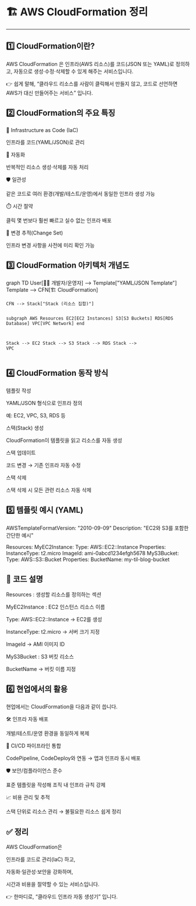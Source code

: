 <h1 id="🏗️-aws-cloudformation-정리">🏗️ AWS CloudFormation 정리</h1>
<hr />
<h2 id="1️⃣-cloudformation이란">1️⃣ CloudFormation이란?</h2>
<p>AWS CloudFormation 은
인프라(AWS 리소스)를 코드(JSON 또는 YAML)로 정의하고, 자동으로 생성·수정·삭제할 수 있게 해주는 서비스입니다.</p>
<p>👉 쉽게 말해,
“클라우드 리소스를 사람이 클릭해서 만들지 않고, 코드로 선언하면 AWS가 대신 만들어주는 서비스” 입니다.</p>
<h2 id="2️⃣-cloudformation의-주요-특징">2️⃣ CloudFormation의 주요 특징</h2>
<p>📝 Infrastructure as Code (IaC)</p>
<p>인프라를 코드(YAML/JSON)로 관리</p>
<p>🔄 자동화</p>
<p>반복적인 리소스 생성·삭제를 자동 처리</p>
<p>🛡️ 일관성</p>
<p>같은 코드로 여러 환경(개발/테스트/운영)에서 동일한 인프라 생성 가능</p>
<p>⏱️ 시간 절약</p>
<p>클릭 몇 번보다 훨씬 빠르고 실수 없는 인프라 배포</p>
<p>📑 변경 추적(Change Set)</p>
<p>인프라 변경 사항을 사전에 미리 확인 가능</p>
<h2 id="3️⃣-cloudformation-아키텍처-개념도">3️⃣ CloudFormation 아키텍처 개념도</h2>
<p>graph TD
    User[👩‍💻 개발자/운영자] --&gt; Template[&quot;YAML/JSON Template&quot;]
    Template --&gt; CFN[🏗️ CloudFormation]</p>
<pre><code>CFN --&gt; Stack[&quot;Stack (리소스 집합)&quot;]

subgraph AWS Resources
    EC2[EC2 Instances]
    S3[S3 Buckets]
    RDS[RDS Database]
    VPC[VPC Network]
end

Stack --&gt; EC2
Stack --&gt; S3
Stack --&gt; RDS
Stack --&gt; VPC</code></pre><h2 id="4️⃣-cloudformation-동작-방식">4️⃣ CloudFormation 동작 방식</h2>
<p>템플릿 작성</p>
<p>YAML/JSON 형식으로 인프라 정의</p>
<p>예: EC2, VPC, S3, RDS 등</p>
<p>스택(Stack) 생성</p>
<p>CloudFormation이 템플릿을 읽고 리소스를 자동 생성</p>
<p>스택 업데이트</p>
<p>코드 변경 → 기존 인프라 자동 수정</p>
<p>스택 삭제</p>
<p>스택 삭제 시 모든 관련 리소스 자동 삭제</p>
<h2 id="5️⃣-템플릿-예시-yaml">5️⃣ 템플릿 예시 (YAML)</h2>
<p>AWSTemplateFormatVersion: &quot;2010-09-09&quot;
Description: &quot;EC2와 S3를 포함한 간단한 예시&quot;</p>
<p>Resources:
  MyEC2Instance:
    Type: AWS::EC2::Instance
    Properties:
      InstanceType: t2.micro
      ImageId: ami-0abcd1234efgh5678
  MyS3Bucket:
    Type: AWS::S3::Bucket
    Properties:
      BucketName: my-til-blog-bucket</p>
<h2 id="📝-코드-설명">📝 코드 설명</h2>
<p>Resources : 생성할 리소스를 정의하는 섹션</p>
<p>MyEC2Instance : EC2 인스턴스 리소스 이름</p>
<p>Type: AWS::EC2::Instance → EC2를 생성</p>
<p>InstanceType: t2.micro → 서버 크기 지정</p>
<p>ImageId → AMI 이미지 ID</p>
<p>MyS3Bucket : S3 버킷 리소스</p>
<p>BucketName → 버킷 이름 지정</p>
<h2 id="6️⃣-현업에서의-활용">6️⃣ 현업에서의 활용</h2>
<p>현업에서는 CloudFormation을 다음과 같이 씁니다.</p>
<p>🛠 인프라 자동 배포</p>
<p>개발/테스트/운영 환경을 동일하게 복제</p>
<p>🚀 CI/CD 파이프라인 통합</p>
<p>CodePipeline, CodeDeploy와 연동 → 앱과 인프라 동시 배포</p>
<p>🛡️ 보안/컴플라이언스 준수</p>
<p>표준 템플릿을 작성해 조직 내 인프라 규칙 강제</p>
<p>📈 비용 관리 및 추적</p>
<p>스택 단위로 리소스 관리 → 불필요한 리소스 쉽게 정리</p>
<h2 id="✅-정리">✅ 정리</h2>
<p>AWS CloudFormation은</p>
<p>인프라를 코드로 관리(IaC) 하고,</p>
<p>자동화·일관성·보안을 강화하며,</p>
<p>시간과 비용을 절약할 수 있는 서비스입니다.</p>
<p>👉 한마디로, “클라우드 인프라 자동 생성기” 입니다.</p>